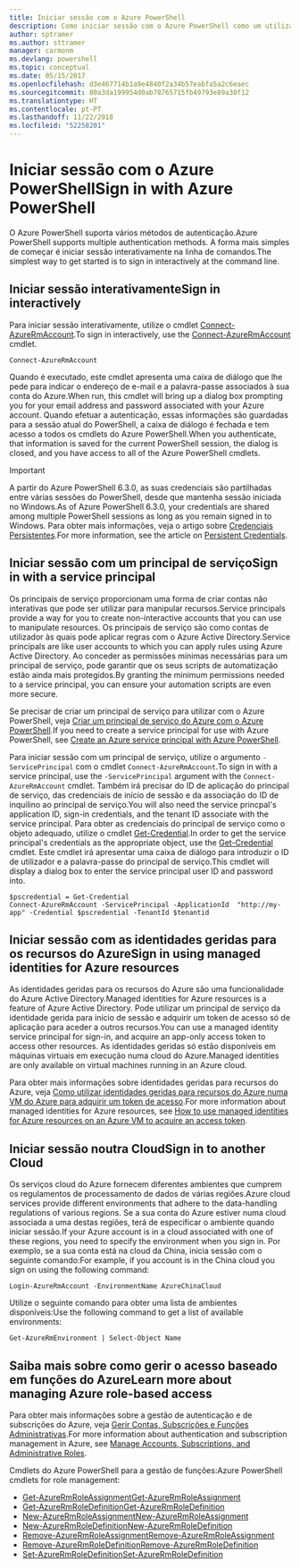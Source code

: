 ```yaml
---
title: Iniciar sessão com o Azure PowerShell
description: Como iniciar sessão com o Azure PowerShell como um utilizador, principal de serviço ou com identidades geridas para recursos do Azure.
author: sptramer
ms.author: sttramer
manager: carmonm
ms.devlang: powershell
ms.topic: conceptual
ms.date: 05/15/2017
ms.openlocfilehash: d3e467714b1a9e4840f2a34b57eabfa5a2c6eaec
ms.sourcegitcommit: 80a3da199954d0ab78765715fb49793e89a30f12
ms.translationtype: HT
ms.contentlocale: pt-PT
ms.lasthandoff: 11/22/2018
ms.locfileid: "52258201"
---
```

# <a name="sign-in-with-azure-powershell"></a><span data-ttu-id="e4a78-103">Iniciar sessão com o Azure PowerShell</span><span class="sxs-lookup"><span data-stu-id="e4a78-103">Sign in with Azure PowerShell</span></span>

<span data-ttu-id="e4a78-104">O Azure PowerShell suporta vários métodos de autenticação.</span><span class="sxs-lookup"><span data-stu-id="e4a78-104">Azure PowerShell supports multiple authentication methods.</span></span> <span data-ttu-id="e4a78-105">A forma mais simples de começar é iniciar sessão interativamente na linha de comandos.</span><span class="sxs-lookup"><span data-stu-id="e4a78-105">The simplest way to get started is to sign in interactively at the command line.</span></span>

## <a name="sign-in-interactively"></a><span data-ttu-id="e4a78-106">Iniciar sessão interativamente</span><span class="sxs-lookup"><span data-stu-id="e4a78-106">Sign in interactively</span></span>

<span data-ttu-id="e4a78-107">Para iniciar sessão interativamente, utilize o cmdlet [Connect-AzureRmAccount](/powershell/module/azurerm.profile/connect-azurermaccount).</span><span class="sxs-lookup"><span data-stu-id="e4a78-107">To sign in interactively, use the [Connect-AzureRmAccount](/powershell/module/azurerm.profile/connect-azurermaccount) cmdlet.</span></span>

```azurepowershell-interactive
Connect-AzureRmAccount
```

<span data-ttu-id="e4a78-108">Quando é executado, este cmdlet apresenta uma caixa de diálogo que lhe pede para indicar o endereço de e-mail e a palavra-passe associados à sua conta do Azure.</span><span class="sxs-lookup"><span data-stu-id="e4a78-108">When run, this cmdlet will bring up a dialog box prompting you for your email address and password associated with your Azure account.</span></span> <span data-ttu-id="e4a78-109">Quando efetuar a autenticação, essas informações são guardadas para a sessão atual do PowerShell, a caixa de diálogo é fechada e tem acesso a todos os cmdlets do Azure PowerShell.</span><span class="sxs-lookup"><span data-stu-id="e4a78-109">When you authenticate, that information is saved for the current PowerShell session, the dialog is closed, and you have access to all of the Azure PowerShell cmdlets.</span></span>

> [!IMPORTANT]
> <span data-ttu-id="e4a78-110">A partir do Azure PowerShell 6.3.0, as suas credenciais são partilhadas entre várias sessões do PowerShell, desde que mantenha sessão iniciada no Windows.</span><span class="sxs-lookup"><span data-stu-id="e4a78-110">As of Azure PowerShell 6.3.0, your credentials are shared among multiple PowerShell sessions as long as you remain signed in to Windows.</span></span> <span data-ttu-id="e4a78-111">Para obter mais informações, veja o artigo sobre [Credenciais Persistentes](context-persistence.md).</span><span class="sxs-lookup"><span data-stu-id="e4a78-111">For more information, see the article on [Persistent Credentials](context-persistence.md).</span></span>

## <a name="sign-in-with-a-service-principal"></a><span data-ttu-id="e4a78-112">Iniciar sessão com um principal de serviço</span><span class="sxs-lookup"><span data-stu-id="e4a78-112">Sign in with a service principal</span></span>

<span data-ttu-id="e4a78-113">Os principais de serviço proporcionam uma forma de criar contas não interativas que pode ser utilizar para manipular recursos.</span><span class="sxs-lookup"><span data-stu-id="e4a78-113">Service principals provide a way for you to create non-interactive accounts that you can use to manipulate resources.</span></span> <span data-ttu-id="e4a78-114">Os principais de serviço são como contas de utilizador às quais pode aplicar regras com o Azure Active Directory.</span><span class="sxs-lookup"><span data-stu-id="e4a78-114">Service principals are like user accounts to which you can apply rules using Azure Active Directory.</span></span> <span data-ttu-id="e4a78-115">Ao conceder as permissões mínimas necessárias para um principal de serviço, pode garantir que os seus scripts de automatização estão ainda mais protegidos.</span><span class="sxs-lookup"><span data-stu-id="e4a78-115">By granting the minimum permissions needed to a service principal, you can ensure your automation scripts are even more secure.</span></span>

<span data-ttu-id="e4a78-116">Se precisar de criar um principal de serviço para utilizar com o Azure PowerShell, veja [Criar um principal de serviço do Azure com o Azure PowerShell](create-azure-service-principal-azureps.md).</span><span class="sxs-lookup"><span data-stu-id="e4a78-116">If you need to create a service principal for use with Azure PowerShell, see [Create an Azure service principal with Azure PowerShell](create-azure-service-principal-azureps.md).</span></span>

<span data-ttu-id="e4a78-117">Para iniciar sessão com um principal de serviço, utilize o argumento `-ServicePrincipal` com o cmdlet `Connect-AzureRmAccount`.</span><span class="sxs-lookup"><span data-stu-id="e4a78-117">To sign in with a service principal, use the `-ServicePrincipal` argument with the `Connect-AzureRmAccount` cmdlet.</span></span> <span data-ttu-id="e4a78-118">Também irá precisar do ID de aplicação do principal de serviço, das credenciais de início de sessão e da associação do ID de inquilino ao principal de serviço.</span><span class="sxs-lookup"><span data-stu-id="e4a78-118">You will also need the service princpal's application ID, sign-in credentials, and the tenant ID associate with the service principal.</span></span> <span data-ttu-id="e4a78-119">Para obter as credenciais do principal de serviço como o objeto adequado, utilize o cmdlet [Get-Credential](/powershell/module/microsoft.powershell.security/get-credential).</span><span class="sxs-lookup"><span data-stu-id="e4a78-119">In order to get the service principal's credentials as the appropriate object, use the [Get-Credential](/powershell/module/microsoft.powershell.security/get-credential) cmdlet.</span></span> <span data-ttu-id="e4a78-120">Este cmdlet irá apresentar uma caixa de diálogo para introduzir o ID de utilizador e a palavra-passe do principal de serviço.</span><span class="sxs-lookup"><span data-stu-id="e4a78-120">This cmdlet will display a dialog box to enter the service principal user ID and password into.</span></span>

```azurepowershell-interactive
$pscredential = Get-Credential
Connect-AzureRmAccount -ServicePrincipal -ApplicationId  "http://my-app" -Credential $pscredential -TenantId $tenantid
```

## <a name="sign-in-using-managed-identities-for-azure-resources"></a><span data-ttu-id="e4a78-121">Iniciar sessão com as identidades geridas para os recursos do Azure</span><span class="sxs-lookup"><span data-stu-id="e4a78-121">Sign in using managed identities for Azure resources</span></span>

<span data-ttu-id="e4a78-122">As identidades geridas para os recursos do Azure são uma funcionalidade do Azure Active Directory.</span><span class="sxs-lookup"><span data-stu-id="e4a78-122">Managed identities for Azure resources is a feature of Azure Active Directory.</span></span> <span data-ttu-id="e4a78-123">Pode utilizar um principal de serviço da identidade gerida para início de sessão e adquirir um token de acesso só de aplicação para aceder a outros recursos.</span><span class="sxs-lookup"><span data-stu-id="e4a78-123">You can use a managed identity service principal for sign-in, and acquire an app-only access token to access other resources.</span></span> <span data-ttu-id="e4a78-124">As identidades geridas só estão disponíveis em máquinas virtuais em execução numa cloud do Azure.</span><span class="sxs-lookup"><span data-stu-id="e4a78-124">Managed identities are only available on virtual machines running in an Azure cloud.</span></span>

<span data-ttu-id="e4a78-125">Para obter mais informações sobre identidades geridas para recursos do Azure, veja [Como utilizar identidades geridas para recursos do Azure numa VM do Azure para adquirir um token de acesso](/azure/active-directory/managed-identities-azure-resources/how-to-use-vm-token).</span><span class="sxs-lookup"><span data-stu-id="e4a78-125">For more information about managed identities for Azure resources, see [How to use managed identities for Azure resources on an Azure VM to acquire an access token](/azure/active-directory/managed-identities-azure-resources/how-to-use-vm-token).</span></span>

## <a name="sign-in-to-another-cloud"></a><span data-ttu-id="e4a78-126">Iniciar sessão noutra Cloud</span><span class="sxs-lookup"><span data-stu-id="e4a78-126">Sign in to another Cloud</span></span>

<span data-ttu-id="e4a78-127">Os serviços cloud do Azure fornecem diferentes ambientes que cumprem os regulamentos de processamento de dados de várias regiões.</span><span class="sxs-lookup"><span data-stu-id="e4a78-127">Azure cloud services provide different environments that adhere to the data-handling regulations of various regions.</span></span> <span data-ttu-id="e4a78-128">Se a sua conta do Azure estiver numa cloud associada a uma destas regiões, terá de especificar o ambiente quando iniciar sessão.</span><span class="sxs-lookup"><span data-stu-id="e4a78-128">If your Azure account is in a cloud associated with one of these regions, you need to specify the environment when you sign in.</span></span> <span data-ttu-id="e4a78-129">Por exemplo, se a sua conta está na cloud da China, inicia sessão com o seguinte comando:</span><span class="sxs-lookup"><span data-stu-id="e4a78-129">For example, if you account is in the China cloud you sign on using the following command:</span></span>

```azurepowershell-interactive
Login-AzureRmAccount -EnvironmentName AzureChinaCloud
```

<span data-ttu-id="e4a78-130">Utilize o seguinte comando para obter uma lista de ambientes disponíveis:</span><span class="sxs-lookup"><span data-stu-id="e4a78-130">Use the following command to get a list of available environments:</span></span>

```azurepowershell-interactive
Get-AzureRmEnvironment | Select-Object Name
```

## <a name="learn-more-about-managing-azure-role-based-access"></a><span data-ttu-id="e4a78-131">Saiba mais sobre como gerir o acesso baseado em funções do Azure</span><span class="sxs-lookup"><span data-stu-id="e4a78-131">Learn more about managing Azure role-based access</span></span>

<span data-ttu-id="e4a78-132">Para obter mais informações sobre a gestão de autenticação e de subscrições do Azure, veja [Gerir Contas, Subscrições e Funções Administrativas](/azure/active-directory/role-based-access-control-configure).</span><span class="sxs-lookup"><span data-stu-id="e4a78-132">For more information about authentication and subscription management in Azure, see [Manage Accounts, Subscriptions, and Administrative Roles](/azure/active-directory/role-based-access-control-configure).</span></span>

<span data-ttu-id="e4a78-133">Cmdlets do Azure PowerShell para a gestão de funções:</span><span class="sxs-lookup"><span data-stu-id="e4a78-133">Azure PowerShell cmdlets for role management:</span></span>

* [<span data-ttu-id="e4a78-134">Get-AzureRmRoleAssignment</span><span class="sxs-lookup"><span data-stu-id="e4a78-134">Get-AzureRmRoleAssignment</span></span>](/powershell/module/AzureRM.Resources/Get-AzureRmRoleAssignment)
* [<span data-ttu-id="e4a78-135">Get-AzureRmRoleDefinition</span><span class="sxs-lookup"><span data-stu-id="e4a78-135">Get-AzureRmRoleDefinition</span></span>](/powershell/module/AzureRM.Resources/Get-AzureRmRoleDefinition)
* [<span data-ttu-id="e4a78-136">New-AzureRmRoleAssignment</span><span class="sxs-lookup"><span data-stu-id="e4a78-136">New-AzureRmRoleAssignment</span></span>](/powershell/module/AzureRM.Resources/New-AzureRmRoleAssignment)
* [<span data-ttu-id="e4a78-137">New-AzureRmRoleDefinition</span><span class="sxs-lookup"><span data-stu-id="e4a78-137">New-AzureRmRoleDefinition</span></span>](/powershell/module/AzureRM.Resources/New-AzureRmRoleDefinition)
* [<span data-ttu-id="e4a78-138">Remove-AzureRmRoleAssignment</span><span class="sxs-lookup"><span data-stu-id="e4a78-138">Remove-AzureRmRoleAssignment</span></span>](/powershell/module/AzureRM.Resources/Remove-AzureRmRoleAssignment)
* [<span data-ttu-id="e4a78-139">Remove-AzureRmRoleDefinition</span><span class="sxs-lookup"><span data-stu-id="e4a78-139">Remove-AzureRmRoleDefinition</span></span>](/powershell/module/AzureRM.Resources/Remove-AzureRmRoleDefinition)
* [<span data-ttu-id="e4a78-140">Set-AzureRmRoleDefinition</span><span class="sxs-lookup"><span data-stu-id="e4a78-140">Set-AzureRmRoleDefinition</span></span>](/powershell/moduel/AzureRM.Resources/Set-AzureRmRoleDefinition)
